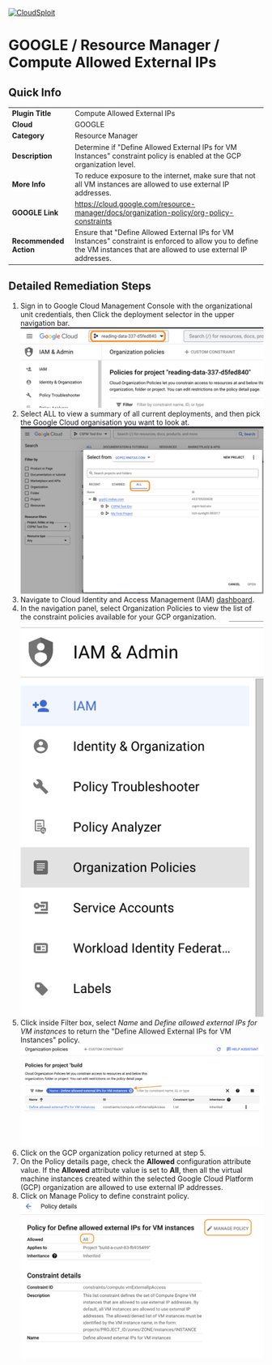 [![CloudSploit](https://cloudsploit.com/img/logo-new-big-text-100.png "CloudSploit")](https://cloudsploit.com)

# GOOGLE / Resource Manager / Compute Allowed External IPs

## Quick Info

| | |
|-|-|
| **Plugin Title** | Compute Allowed External IPs |
| **Cloud** | GOOGLE |
| **Category** | Resource Manager |
| **Description** | Determine if \"Define Allowed External IPs for VM Instances\" constraint policy is enabled at the GCP organization level. |
| **More Info** | To reduce exposure to the internet, make sure that not all VM instances are allowed to use external IP addresses. |
| **GOOGLE Link** | https://cloud.google.com/resource-manager/docs/organization-policy/org-policy-constraints |
| **Recommended Action** | Ensure that \"Define Allowed External IPs for VM Instances\" constraint is enforced to allow you to define the VM instances that are allowed to use external IP addresses. |

## Detailed Remediation Steps
1. Sign in to Google Cloud Management Console with the organizational unit credentials, then Click the deployment selector in the upper navigation bar.</br> <img src="/resources/google/resourcemanager/compute-allowed-external-ips/step1.png"/></br>
2. Select ALL to view a summary of all current deployments, and then pick the Google Cloud organisation you want to look at.</br> <img src="/resources/google/resourcemanager/compute-allowed-external-ips/step2.png"/></br>
3. Navigate to Cloud Identity and Access Management (IAM) [dashboard](#https://console.cloud.google.com/iam-admin/iam).
4. In the navigation panel, select Organization Policies to view the list of the constraint policies available for your GCP organization.</br> <img src="/resources/google/resourcemanager/compute-allowed-external-ips/step4.png"/></br>
5. Click inside Filter box, select *Name* and *Define allowed external IPs for VM instances* to return the \"Define Allowed External IPs for VM Instances\" policy.</br> <img src="/resources/google/resourcemanager/compute-allowed-external-ips/step5.png"/></br>
6. Click on the GCP organization policy returned at step 5.
7. On the Policy details page, check the **Allowed** configuration attribute value. If the **Allowed** attribute value is set to **All**, then all the virtual machine instances created within the selected Google Cloud Platform (GCP) organization are allowed to use external IP addresses.
8. Click on Manage Policy to define constraint policy.</br> <img src="/resources/google/resourcemanager/compute-allowed-external-ips/step8.png"/></br>